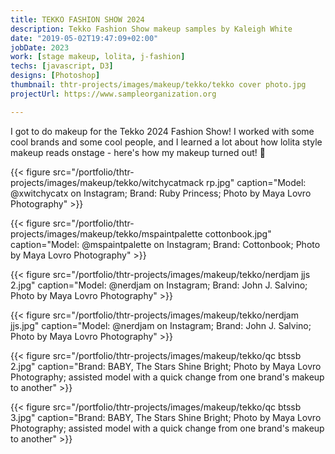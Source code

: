 ```yaml
---
title: TEKKO FASHION SHOW 2024
description: Tekko Fashion Show makeup samples by Kaleigh White
date: "2019-05-02T19:47:09+02:00"
jobDate: 2023
work: [stage makeup, lolita, j-fashion]
techs: [javascript, D3]
designs: [Photoshop]
thumbnail: thtr-projects/images/makeup/tekko/tekko cover photo.jpg
projectUrl: https://www.sampleorganization.org

---
```


I got to do makeup for the Tekko 2024 Fashion Show! I worked with some cool brands and some cool people, and I learned a lot about how lolita style makeup reads onstage - here's how my makeup turned out! :lipstick:

{{< figure src="/portfolio/thtr-projects/images/makeup/tekko/witchycatmack rp.jpg" caption="Model: @xwitchycatx on Instagram; Brand: Ruby Princess; Photo by Maya Lovro Photography" >}}

{{< figure src="/portfolio/thtr-projects/images/makeup/tekko/mspaintpalette cottonbook.jpg" caption="Model: @mspaintpalette on Instagram; Brand: Cottonbook; Photo by Maya Lovro Photography" >}}

{{< figure src="/portfolio/thtr-projects/images/makeup/tekko/nerdjam jjs 2.jpg" caption="Model: @nerdjam on Instagram; Brand: John J. Salvino; Photo by Maya Lovro Photography" >}}

{{< figure src="/portfolio/thtr-projects/images/makeup/tekko/nerdjam jjs.jpg" caption="Model: @nerdjam on Instagram; Brand: John J. Salvino; Photo by Maya Lovro Photography" >}}

{{< figure src="/portfolio/thtr-projects/images/makeup/tekko/qc btssb 2.jpg" caption="Brand: BABY, The Stars Shine Bright; Photo by Maya Lovro Photography; assisted model with a quick change from one brand's makeup to another" >}}

{{< figure src="/portfolio/thtr-projects/images/makeup/tekko/qc btssb 3.jpg" caption="Brand: BABY, The Stars Shine Bright; Photo by Maya Lovro Photography; assisted model with a quick change from one brand's makeup to another" >}}
